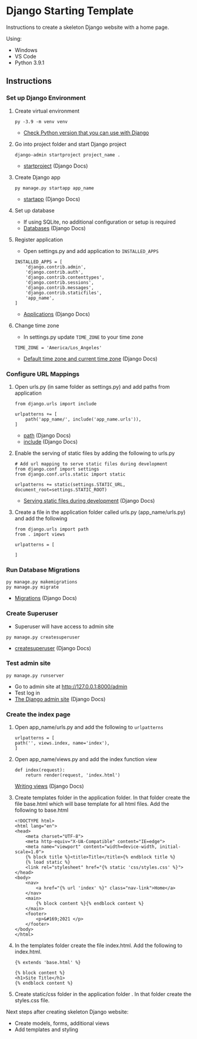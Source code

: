 # Django Starting Template
Instructions to create a skeleton Django website with a home page.

Using:
* Windows
* VS Code
* Python 3.9.1

## Instructions

### Set up Django Environment
1. Create virtual environment
    ```
    py -3.9 -m venv venv
    ```
    * [Check Python version that you can use with Django](https://docs.djangoproject.com/en/3.1/faq/install/)  

2. Go into project folder and start Django project
    ```
    django-admin startproject project_name .
    ```
    * [startproject](https://docs.djangoproject.com/en/3.1/ref/django-admin/#startproject) (Django Docs)

3. Create Django app
    ```
    py manage.py startapp app_name
    ```
    * [startapp](https://docs.djangoproject.com/en/3.1/ref/django-admin/#startapp) (Django Docs)

4. Set up database
    * If using SQLite, no additional configuration or setup is required
    * [Databases](https://docs.djangoproject.com/en/3.1/ref/databases/) (Django Docs)

5. Register application
    * Open settings.py and add application to `INSTALLED_APPS`
    ```
    INSTALLED_APPS = [
        'django.contrib.admin',
        'django.contrib.auth',
        'django.contrib.contenttypes',
        'django.contrib.sessions',
        'django.contrib.messages',
        'django.contrib.staticfiles',
        'app_name',
    ]
    ```
    * [Applications](https://docs.djangoproject.com/en/3.1/ref/applications/) (Django Docs)

6. Change time zone
    * In settings.py update `TIME_ZONE` to your time zone
    ```
    TIME_ZONE = 'America/Los_Angeles'
    ```
    * [Default time zone and current time zone](https://docs.djangoproject.com/en/3.1/topics/i18n/timezones/#default-time-zone-and-current-time-zone) (Django Docs)

### Configure URL Mappings
1. Open urls.py (in same folder as settings.py) and add paths from application
    ```
    from django.urls import include

    urlpatterns += [
        path('app_name/', include('app_name.urls')),
    ]
    ```
    * [path](https://docs.djangoproject.com/en/3.1/ref/urls/#path) (Django Docs)
    * [include](https://docs.djangoproject.com/en/3.1/ref/urls/#include) (Django Docs)

2. Enable the serving of static files by adding the following to urls.py
    ```
    # Add url mapping to serve static files during development
    from django.conf import settings
    from django.conf.urls.static import static

    urlpatterns += static(settings.STATIC_URL, document_root=settings.STATIC_ROOT)
    ```
    * [Serving static files during development](https://docs.djangoproject.com/en/3.1/howto/static-files/#serving-static-files-during-development) (Django Docs)

3. Create a file in the application folder called urls.py (app_name/urls.py) and add the following
    ```
    from django.urls import path
    from . import views

    urlpatterns = [

    ]
    ```

### Run Database Migrations
```
py manage.py makemigrations
py manage.py migrate
```
* [Migrations](https://docs.djangoproject.com/en/3.1/topics/migrations/) (Django Docs)

### Create Superuser
* Superuser will have access to admin site
```
py manage.py createsuperuser
```
* [createsuperuser](https://docs.djangoproject.com/en/3.1/ref/django-admin/#createsuperuser) (Django Docs)

### Test admin site
```
py manage.py runserver
```
* Go to admin site at http://127.0.0.1:8000/admin
* Test log in
* [The Django admin site](https://docs.djangoproject.com/en/3.1/ref/contrib/admin/) (Django Docs)

### Create the index page
1. Open app_name/urls.py and add the following to `urlpatterns`
    ```
    urlpatterns = [
    path('', views.index, name='index'),
    ]
    ```
2. Open app_name/views.py and add the index function view
    ```
    def index(request):
        return render(request, 'index.html')
    ```
    [Writing views](https://docs.djangoproject.com/en/3.1/topics/http/views/) (Django Docs)
3. Create templates folder in the application folder.  In that folder create the file base.html which will base template for all html files. Add the following to base.html
    ```
    <!DOCTYPE html>
    <html lang="en">
    <head>
        <meta charset="UTF-8">
        <meta http-equiv="X-UA-Compatible" content="IE=edge">
        <meta name="viewport" content="width=device-width, initial-scale=1.0">
        {% block title %}<title>Title</title>{% endblock title %}
        {% load static %}
        <link rel="stylesheet" href="{% static 'css/styles.css' %}">
    </head>
    <body>
        <nav>
            <a href="{% url 'index' %}" class="nav-link">Home</a>
        </nav>
        <main>
            {% block content %}{% endblock content %}
        </main>
        <footer>
            <p>&#169;2021 </p>
        </footer>      
    </body>
    </html>
    ```

4. In the templates folder create the file index.html. Add the following to index.html.
    ```
    {% extends 'base.html' %}

    {% block content %}
    <h1>Site Title</h1>
    {% endblock content %}

    ```

5. Create static/css folder in the application folder . In that folder create the styles.css file.


Next steps after creating skeleton Django website:
- Create models, forms, additional views
- Add templates and styling

